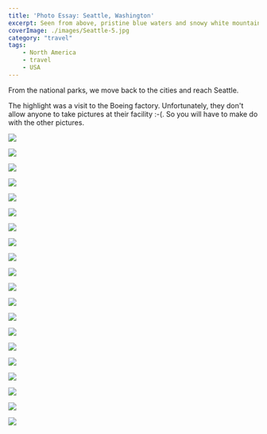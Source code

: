 ```yaml
---
title: 'Photo Essay: Seattle, Washington'
excerpt: Seen from above, pristine blue waters and snowy white mountains surround the downtown's metallic skyscrapers, earning Seattle its nickname, The Emerald City
coverImage: ./images/Seattle-5.jpg
category: "travel"
tags:
    - North America
    - travel
    - USA
---
```


From the national parks, we move back to the cities and reach Seattle.

The highlight was a visit to the Boeing factory. Unfortunately, they don't allow anyone to take pictures at their facility :-(. So you will have to make do with the other pictures.

![](./images/Seattle-1.jpg)

![](./images/Seattle-2.jpg)

![](./images/Seattle-3.jpg)

![](./images/Seattle-4.jpg)

![](./images/Seattle-5.jpg)

![](./images/Seattle-6.jpg)

![](./images/Seattle-7.jpg)

![](./images/Seattle-8.jpg)

![](./images/Seattle-9.jpg)

![](./images/Seattle-10.jpg)

![](./images/Seattle-11.jpg)

![](./images/Seattle-12.jpg)

![](./images/Seattle-13.jpg)

![](./images/Seattle-14.jpg)

![](./images/Seattle-15.jpg)

![](./images/Seattle-16.jpg)

![](./images/Seattle-17.jpg)

![](./images/Seattle-18.jpg)

![](./images/Seattle-19.jpg)

![](./images/Seattle-20.jpg)
